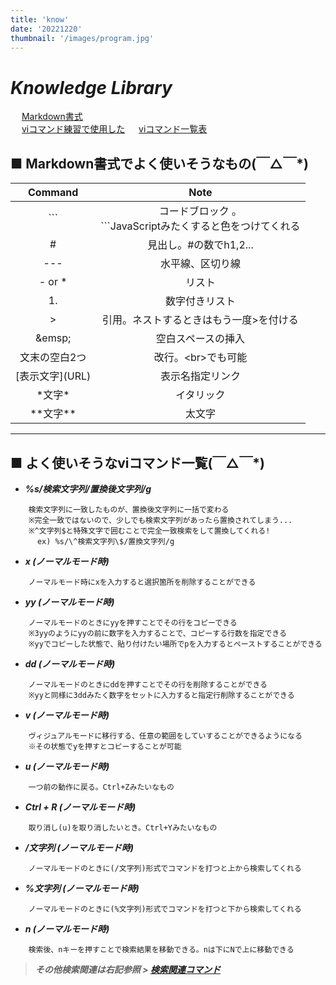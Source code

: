 ```yaml
---
title: 'know'
date: '20221220'
thumbnail: '/images/program.jpg'
---
```


# ***Knowledge Library***

&emsp; [Markdown書式](https://notepm.jp/help/how-to-markdown)  
&emsp; [viコマンド練習で使用した](https://eng-entrance.com/linux-plactice-vi)
&emsp; [viコマンド一覧表](http://www.cc.sojo-u.ac.jp/~tagami/guide/vi.html)

## **■ Markdown書式でよく使いそうなもの(￣△￣\*)**

| Command         | Note                                                           | 
| :-------------: | :------------------------------------------------------------: | 
| ```             | コードブロック 。<br>```JavaScriptみたくすると色をつけてくれる | 
| #               | 見出し。#の数でh1,2...                                         | 
| ---             | 水平線、区切り線                                               | 
| - or *          | リスト                                                        | 
| 1.              | 数字付きリスト                                                 | 
| >               | 引用。ネストするときはもう一度>を付ける                          | 
| \&emsp;         | 空白スペースの挿入                                             | 
| 文末の空白2つ    | 改行。\<br>でも可能                                            | 
| \[表示文字](URL) | 表示名指定リンク                                               | 
| \*文字*         | イタリック                                                     | 
| \*\*文字**      | 太文字                                                         |

---

## **■ よく使いそうなviコマンド一覧(￣△￣\*)**

- ***%s/検索文字列/置換後文字列/g***
```  
	検索文字列に一致したものが、置換後文字列に一括で変わる  
	※完全一致ではないので、少しでも検索文字列があったら置換されてしまう...  
	※^文字列$と特殊文字で囲むことで完全一致検索をして置換してくれる!    
	  ex) %s/\^検索文字列\$/置換文字列/g 
``` 
- ***x (ノーマルモード時)***
```
	ノーマルモード時にxを入力すると選択箇所を削除することができる
```
- ***yy (ノーマルモード時)***
```
	ノーマルモードのときにyyを押すことでその行をコピーできる  　
	※3yyのようにyyの前に数字を入力することで、コピーする行数を指定できる  
	※yyでコピーした状態で、貼り付けたい場所でpを入力するとペーストすることができる　　
```
- ***dd (ノーマルモード時)***
```
	ノーマルモードのときにddを押すことでその行を削除することができる  
	※yyと同様に3ddみたく数字をセットに入力すると指定行削除することができる 
```
- ***v (ノーマルモード時)***
```
	ヴィジュアルモードに移行する、任意の範囲をしていすることができるようになる　　
	※その状態でyを押すとコピーすることが可能  
```
- ***u (ノーマルモード時)***
```
	一つ前の動作に戻る。Ctrl+Zみたいなもの
```
- ***Ctrl + R (ノーマルモード時)***
```
	取り消し(u)を取り消したいとき。Ctrl+Yみたいなもの　　
```
- ***/文字列 (ノーマルモード時)***
```
	ノーマルモードのときに(/文字列)形式でコマンドを打つと上から検索してくれる
```
- ***%文字列 (ノーマルモード時)***
```
	ノーマルモードのときに(%文字列)形式でコマンドを打つと下から検索してくれる
```
- ***n (ノーマルモード時)***
```
	検索後、nキーを押すことで検索結果を移動できる。nは下にNで上に移動できる
```

> ***その他検索関連は右記参照 > [検索関連コマンド](https://eng-entrance.com/linux-vi-search)***
